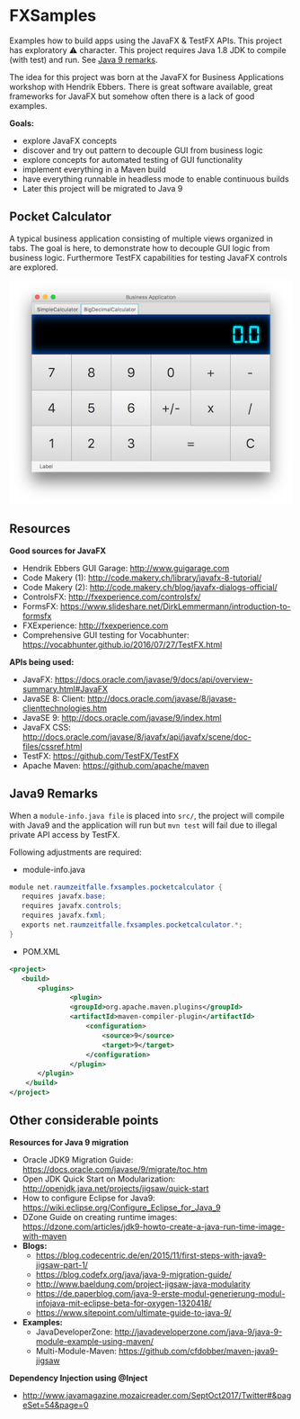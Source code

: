 # FXSamples
Examples how to build apps using the JavaFX & TestFX APIs.
This project has exploratory :warning: character.
This project requires Java 1.8 JDK to compile (with test) and run.
See [Java 9 remarks](#java9-remarks).


The idea for this project was born at the JavaFX for Business Applications workshop with Hendrik Ebbers. There is great software available, great frameworks for JavaFX but somehow often there is a lack of good examples.

**Goals:**
 * explore JavaFX concepts
 * discover and try out pattern to decouple GUI from business logic
 * explore concepts for automated testing of GUI functionality
 * implement everything in a Maven build
 * have everything runnable in headless mode to enable continuous builds
 * Later this project will be migrated to Java 9 
 
## Pocket Calculator
A typical business application consisting of multiple views organized in tabs.
The goal is here, to demonstrate how to decouple GUI logic from business logic. 
Furthermore TestFX capabilities for testing JavaFX controls are explored.

![Screenshot](pages/PocketCalculator.png)
 
 
## Resources 
 
**Good sources for JavaFX**
 * Hendrik Ebbers GUI Garage: http://www.guigarage.com
 * Code Makery (1): http://code.makery.ch/library/javafx-8-tutorial/
 * Code Makery (2): http://code.makery.ch/blog/javafx-dialogs-official/
 * ControlsFX: http://fxexperience.com/controlsfx/
 * FormsFX: https://www.slideshare.net/DirkLemmermann/introduction-to-formsfx
 * FXExperience: http://fxexperience.com
 * Comprehensive GUI testing for Vocabhunter: https://vocabhunter.github.io/2016/07/27/TestFX.html

**APIs being used:**
 * JavaFX: https://docs.oracle.com/javase/9/docs/api/overview-summary.html#JavaFX
 * JavaSE 8: Client: http://docs.oracle.com/javase/8/javase-clienttechnologies.htm
 * JavaSE 9: http://docs.oracle.com/javase/9/index.html
 * JavaFX CSS: http://docs.oracle.com/javase/8/javafx/api/javafx/scene/doc-files/cssref.html
 * TestFX: https://github.com/TestFX/TestFX
 * Apache Maven: https://github.com/apache/maven

## Java9 Remarks ##

When a `module-info.java file` is placed into `src/`, the project will compile with Java9 and the application will run but `mvn test` will fail due to illegal private API access by TestFX. 

Following adjustments are required:

 * module-info.java

 ```java 
 module net.raumzeitfalle.fxsamples.pocketcalculator {
    requires javafx.base;
    requires javafx.controls;
    requires javafx.fxml;
    exports net.raumzeitfalle.fxsamples.pocketcalculator.*;
 }
 ```

 * POM.XML

 ```xml 
 <project>
	<build>
		<plugins>
	    		<plugin>
		        <groupId>org.apache.maven.plugins</groupId>
		        <artifactId>maven-compiler-plugin</artifactId>
		        	<configuration>
			            <source>9</source>
			            <target>9</target>
	        		</configuration>
	    		</plugin>
		</plugin>
	 </build>
</project>
 ```
 
## Other considerable points ##

 **Resources for Java 9 migration**
  * Oracle JDK9 Migration Guide: https://docs.oracle.com/javase/9/migrate/toc.htm
  * Open JDK Quick Start on Modularization: http://openjdk.java.net/projects/jigsaw/quick-start
  * How to configure Eclipse for Java9: https://wiki.eclipse.org/Configure_Eclipse_for_Java_9
  * DZone Guide on creating runtime images: https://dzone.com/articles/jdk9-howto-create-a-java-run-time-image-with-maven
  * **Blogs:**
    * https://blog.codecentric.de/en/2015/11/first-steps-with-java9-jigsaw-part-1/
    * https://blog.codefx.org/java/java-9-migration-guide/
    * http://www.baeldung.com/project-jigsaw-java-modularity
    * https://de.paperblog.com/java-9-erste-modul-generierung-modul-infojava-mit-eclipse-beta-for-oxygen-1320418/
    * https://www.sitepoint.com/ultimate-guide-to-java-9/
  * **Examples:**
  	 * JavaDeveloperZone: http://javadeveloperzone.com/java-9/java-9-module-example-using-maven/
     * Multi-Module-Maven: https://github.com/cfdobber/maven-java9-jigsaw 
  
 **Dependency Injection using @Inject**
  * http://www.javamagazine.mozaicreader.com/SeptOct2017/Twitter#&pageSet=54&page=0